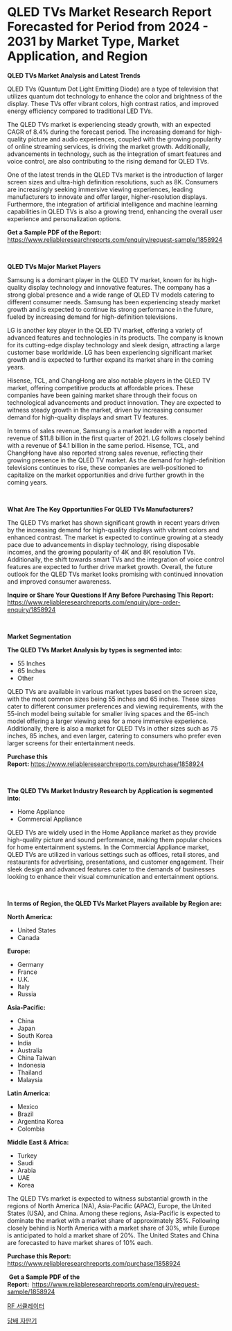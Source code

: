 <p><h1>QLED TVs Market Research Report Forecasted for Period from 2024 -  2031 by Market Type, Market Application, and Region</h1></p><p><strong>QLED TVs Market Analysis and Latest Trends</strong></p>
<p><p>QLED TVs (Quantum Dot Light Emitting Diode) are a type of television that utilizes quantum dot technology to enhance the color and brightness of the display. These TVs offer vibrant colors, high contrast ratios, and improved energy efficiency compared to traditional LED TVs.</p><p>The QLED TVs market is experiencing steady growth, with an expected CAGR of 8.4% during the forecast period. The increasing demand for high-quality picture and audio experiences, coupled with the growing popularity of online streaming services, is driving the market growth. Additionally, advancements in technology, such as the integration of smart features and voice control, are also contributing to the rising demand for QLED TVs.</p><p>One of the latest trends in the QLED TVs market is the introduction of larger screen sizes and ultra-high definition resolutions, such as 8K. Consumers are increasingly seeking immersive viewing experiences, leading manufacturers to innovate and offer larger, higher-resolution displays. Furthermore, the integration of artificial intelligence and machine learning capabilities in QLED TVs is also a growing trend, enhancing the overall user experience and personalization options.</p></p>
<p><strong>Get a Sample PDF of the Report:&nbsp;</strong> <a href="https://www.reliableresearchreports.com/enquiry/request-sample/1858924">https://www.reliableresearchreports.com/enquiry/request-sample/1858924</a></p>
<p>&nbsp;</p>
<p><strong>QLED TVs Major Market Players</strong></p>
<p><p>Samsung is a dominant player in the QLED TV market, known for its high-quality display technology and innovative features. The company has a strong global presence and a wide range of QLED TV models catering to different consumer needs. Samsung has been experiencing steady market growth and is expected to continue its strong performance in the future, fueled by increasing demand for high-definition televisions.</p><p>LG is another key player in the QLED TV market, offering a variety of advanced features and technologies in its products. The company is known for its cutting-edge display technology and sleek design, attracting a large customer base worldwide. LG has been experiencing significant market growth and is expected to further expand its market share in the coming years.</p><p>Hisense, TCL, and ChangHong are also notable players in the QLED TV market, offering competitive products at affordable prices. These companies have been gaining market share through their focus on technological advancements and product innovation. They are expected to witness steady growth in the market, driven by increasing consumer demand for high-quality displays and smart TV features.</p><p>In terms of sales revenue, Samsung is a market leader with a reported revenue of $11.8 billion in the first quarter of 2021. LG follows closely behind with a revenue of $4.1 billion in the same period. Hisense, TCL, and ChangHong have also reported strong sales revenue, reflecting their growing presence in the QLED TV market. As the demand for high-definition televisions continues to rise, these companies are well-positioned to capitalize on the market opportunities and drive further growth in the coming years.</p></p>
<p>&nbsp;</p>
<p><strong>What Are The Key Opportunities For QLED TVs Manufacturers?</strong></p>
<p><p>The QLED TVs market has shown significant growth in recent years driven by the increasing demand for high-quality displays with vibrant colors and enhanced contrast. The market is expected to continue growing at a steady pace due to advancements in display technology, rising disposable incomes, and the growing popularity of 4K and 8K resolution TVs. Additionally, the shift towards smart TVs and the integration of voice control features are expected to further drive market growth. Overall, the future outlook for the QLED TVs market looks promising with continued innovation and improved consumer awareness.</p></p>
<p><strong>Inquire or Share Your Questions If Any Before Purchasing This Report:</strong> <a href="https://www.reliableresearchreports.com/enquiry/pre-order-enquiry/1858924">https://www.reliableresearchreports.com/enquiry/pre-order-enquiry/1858924</a></p>
<p>&nbsp;</p>
<p><strong>Market Segmentation</strong></p>
<p><strong>The QLED TVs Market Analysis by types is segmented into:</strong></p>
<p><ul><li>55 Inches</li><li>65 Inches</li><li>Other</li></ul></p>
<p><p>QLED TVs are available in various market types based on the screen size, with the most common sizes being 55 inches and 65 inches. These sizes cater to different consumer preferences and viewing requirements, with the 55-inch model being suitable for smaller living spaces and the 65-inch model offering a larger viewing area for a more immersive experience. Additionally, there is also a market for QLED TVs in other sizes such as 75 inches, 85 inches, and even larger, catering to consumers who prefer even larger screens for their entertainment needs.</p></p>
<p><strong>Purchase this Report:&nbsp;</strong><a href="https://www.reliableresearchreports.com/purchase/1858924">https://www.reliableresearchreports.com/purchase/1858924</a></p>
<p>&nbsp;</p>
<p><strong>The QLED TVs Market Industry Research by Application is segmented into:</strong></p>
<p><ul><li>Home Appliance</li><li>Commercial Appliance</li></ul></p>
<p><p>QLED TVs are widely used in the Home Appliance market as they provide high-quality picture and sound performance, making them popular choices for home entertainment systems. In the Commercial Appliance market, QLED TVs are utilized in various settings such as offices, retail stores, and restaurants for advertising, presentations, and customer engagement. Their sleek design and advanced features cater to the demands of businesses looking to enhance their visual communication and entertainment options.</p></p>
<p>&nbsp;</p>
<p><strong>In terms of Region, the QLED TVs Market Players available by Region are:</strong></p>
<p>
    <p> <strong> North America: </strong>
        <ul>
            <li>United States</li>
            <li>Canada</li>
        </ul>
        </p> 
    <p> <strong> Europe: </strong>
        <ul>
            <li>Germany</li>
            <li>France</li>
            <li>U.K.</li>
            <li>Italy</li>
            <li>Russia</li>
        </ul>
        </p> 
    <p> <strong> Asia-Pacific: </strong>
        <ul>
            <li>China</li>
            <li>Japan</li>
            <li>South Korea</li>
            <li>India</li>
            <li>Australia</li>
            <li>China Taiwan</li>
            <li>Indonesia</li>
            <li>Thailand</li>
            <li>Malaysia</li>
        </ul>
        </p> 
    <p> <strong> Latin America: </strong>
        <ul>
            <li>Mexico</li>
            <li>Brazil</li>
            <li>Argentina Korea</li>
            <li>Colombia</li>
        </ul>
        </p> 
    <p> <strong> Middle East & Africa: </strong>
        <ul>
            <li>Turkey</li>
            <li>Saudi</li>
            <li>Arabia</li>
            <li>UAE</li>
            <li>Korea</li>
        </ul>
    </p>
    </p>
<p><p>The QLED TVs market is expected to witness substantial growth in the regions of North America (NA), Asia-Pacific (APAC), Europe, the United States (USA), and China. Among these regions, Asia-Pacific is expected to dominate the market with a market share of approximately 35%. Following closely behind is North America with a market share of 30%, while Europe is anticipated to hold a market share of 20%. The United States and China are forecasted to have market shares of 10% each.</p></p>
<p><strong>Purchase this Report: </strong><a href="https://www.reliableresearchreports.com/purchase/1858924">https://www.reliableresearchreports.com/purchase/1858924</a></p>
<p>&nbsp;<strong>Get a Sample PDF of the Report:&nbsp;&nbsp;</strong><a href="https://www.reliableresearchreports.com/enquiry/request-sample/1858924">https://www.reliableresearchreports.com/enquiry/request-sample/1858924</a></p>
<p><strong></strong></p>
<p><p><a href="https://medium.com/@whitneymurphy1982/rf-%EC%84%9C%ED%81%98%EB%A0%88%EC%9D%B4%ED%84%B0-%EC%8B%9C%EC%9E%A5-%EC%84%B1%EA%B3%B5%EC%A0%81%EC%9D%B8-%EB%B9%84%EC%A6%88%EB%8B%88%EC%8A%A4-%EC%A0%84%EB%9E%B5%EC%9D%98-%EC%97%B4%EC%87%A0-2031%EB%85%84%EA%B9%8C%EC%A7%80-%EC%98%88%EC%B8%A1-a1fb2cae8757">RF 서큘레이터</a></p><p><a href="https://medium.com/@maksymilianbaran1901/%ED%9D%A1%EC%97%B0%EC%9E%90%EC%9A%A9-%EC%9E%90%ED%8C%90%EA%B8%B0-%EC%8B%9C%EC%9E%A5-%EC%A1%B0%EC%82%AC-%EB%B3%B4%EA%B3%A0%EC%84%9C-%EA%B7%B8-%EC%97%AD%EC%82%AC-%EB%B0%8F-2024%EB%85%84%EB%B6%80%ED%84%B0-2031%EB%85%84%EA%B9%8C%EC%A7%80%EC%9D%98-%EC%98%88%EC%83%81-593f96ec911a">담배 자판기</a></p></p>